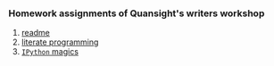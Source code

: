 ### Homework assignments of Quansight's writers workshop

1. [readme](readme/README.md)
2. [literate programming](literate-programming/pytest-in-notebooks-with-ipytest.ipynb)
3. [`IPython` magics](ipython-magics/auto-register-magics.ipynb)

